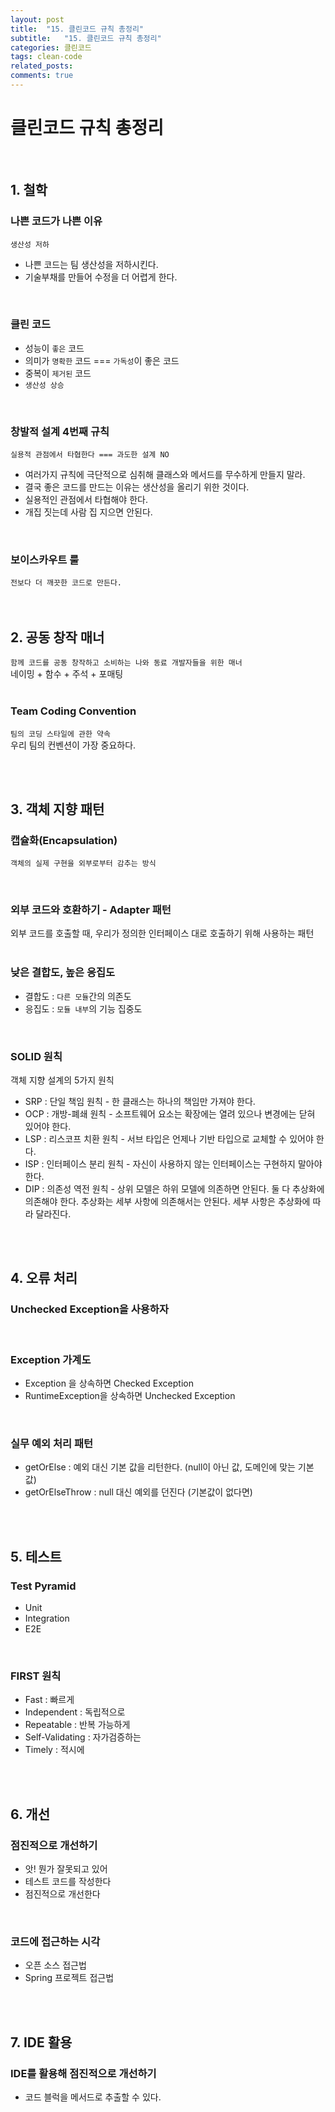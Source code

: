 ```yaml
---
layout: post
title:  "15. 클린코드 규칙 총정리"
subtitle:   "15. 클린코드 규칙 총정리"
categories: 클린코드
tags: clean-code
related_posts:
comments: true
---
```

# 클린코드 규칙 총정리
<br>

## 1. 철학

### 나쁜 코드가 나쁜 이유

`생산성 저하` <br>

- 나쁜 코드는 팀 생산성을 저하시킨다.
- 기술부채를 만들어 수정을 더 어렵게 한다.

<br>

### 클린 코드

- 성능이 `좋은` 코드
- 의미가 `명확한` 코드 === `가독성`이 좋은 코드
- 중복이 `제거된` 코드
- `생산성 상승`

<br>

### 창발적 설계 4번째 규칙

`실용적 관점에서 타협한다 === 과도한 설계 NO` <br>

- 여러가지 규칙에 극단적으로 심취해 클래스와 메서드를 무수하게 만들지 말라.
- 결국 좋은 코드를 만드는 이유는 생산성을 올리기 위한 것이다.
- 실용적인 관점에서 타협해야 한다.
- 개집 짓는데 사람 집 지으면 안된다.

<br>

### 보이스카우트 룰

`전보다 더 깨끗한 코드로 만든다.` <br><br><br>



## 2. 공동 창작 매너

`함께 코드를 공동 창작하고 소비하는 나와 동료 개발자들을 위한 매너`<br>
네이밍 + 함수 + 주석 + 포매팅 <br><br>

### Team Coding Convention

`팀의 코딩 스타일에 관한 약속`<br>
우리 팀의 컨벤션이 가장 중요하다. <br>


<br><br>

## 3. 객체 지향 패턴

### 캡슐화(Encapsulation)

`객체의 실제 구현을 외부로부터 감추는 방식` <br>

<br>

### 외부 코드와 호환하기 - Adapter 패턴

외부 코드를 호출할 때, 우리가 정의한 인터페이스 대로 호출하기 위해 사용하는 패턴 <br><br>

### 낮은 결합도, 높은 응집도

- 결합도 : `다른 모듈`간의 의존도
- 응집도 : `모듈 내부`의 기능 집중도

<br>

### SOLID 원칙

객체 지향 설계의 5가지 원칙

- SRP : 단일 책임 원칙 - 한 클래스는 하나의 책임만 가져야 한다.
- OCP : 개방-폐쇄 원칙 - 소프트웨어 요소는 확장에는 열려 있으나 변경에는 닫혀 있어야 한다.
- LSP : 리스코프 치환 원칙 - 서브 타입은 언제나 기반 타입으로 교체할 수 있어야 한다.
- ISP : 인터페이스 분리 원칙 - 자신이 사용하지 않는 인터페이스는 구현하지 말아야 한다.
- DIP : 의존성 역전 원칙 - 상위 모델은 하위 모델에 의존하면 안된다. 둘 다 추상화에 의존해야 한다. 추상화는 세부 사항에 의존해서는 안된다. 세부 사항은 추상화에 따라 달라진다.

<br><br>

## 4. 오류 처리

### Unchecked Exception을 사용하자

<br>

### Exception 가계도

- Exception 을 상속하면 Checked Exception
- RuntimeException을 상속하면 Unchecked Exception

<br>

### 실무 예외 처리 패턴

- getOrElse : 예외 대신 기본 값을 리턴한다. (null이 아닌 값, 도메인에 맞는 기본 값)
- getOrElseThrow : null 대신 예외를 던진다 (기본값이 없다면)

<br><br>

## 5. 테스트

### Test Pyramid

- Unit
- Integration
- E2E

<br>

### FIRST 원칙

- Fast : 빠르게
- Independent : 독립적으로
- Repeatable : 반복 가능하게
- Self-Validating : 자가검증하는
- Timely : 적시에

<br><br>

## 6. 개선

### 점진적으로 개선하기

- 앗! 뭔가 잘못되고 있어
- 테스트 코드를 작성한다
- 점진적으로 개선한다

<br>

### 코드에 접근하는 시각

- 오픈 소스 접근법
- Spring 프로젝트 접근법

<br><br>

## 7. IDE 활용

### IDE를 활용해 점진적으로 개선하기

- 코드 블럭을 메서드로 추출할 수 있다.
